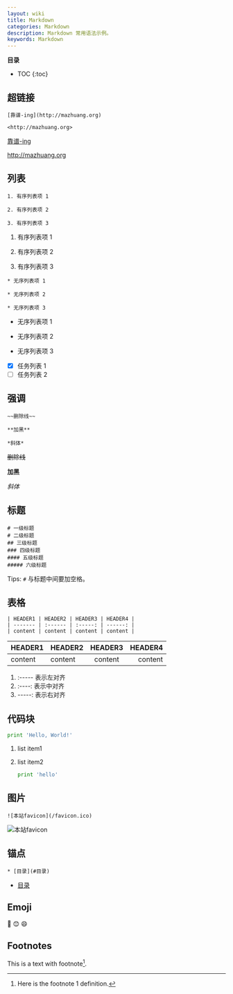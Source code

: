 ```yaml
---
layout: wiki
title: Markdown
categories: Markdown
description: Markdown 常用语法示例。
keywords: Markdown
---
```


**目录**

* TOC
{:toc}

## 超链接

```
[靠谱-ing](http://mazhuang.org)

<http://mazhuang.org>
```

[靠谱-ing](http://mazhuang.org)  

<http://mazhuang.org>

## 列表

```
1. 有序列表项 1

2. 有序列表项 2

3. 有序列表项 3
```

1. 有序列表项 1

2. 有序列表项 2

3. 有序列表项 3

```
* 无序列表项 1

* 无序列表项 2

* 无序列表项 3
```

* 无序列表项 1

* 无序列表项 2

* 无序列表项 3

- [x] 任务列表 1
- [ ] 任务列表 2

## 强调

```
~~删除线~~

**加黑**

*斜体*
```

~~删除线~~

**加黑**

*斜体*

## 标题

```
# 一级标题
# 二级标题
## 三级标题
### 四级标题
#### 五级标题
##### 六级标题
```

Tips: `#` 与标题中间要加空格。

## 表格

```
| HEADER1 | HEADER2 | HEADER3 | HEADER4 |
| ------- | :------ | :-----: | ------: |
| content | content | content | content |
```

| HEADER1 | HEADER2 | HEADER3 | HEADER4 |
| ------- | :------ | :-----: | ------: |
| content | content | content | content |

1. :----- 表示左对齐
2. :----: 表示中对齐
3. -----: 表示右对齐

## 代码块

```python
print 'Hello, World!'
```

1. list item1

2. list item2

   ```python
   print 'hello'
   ```

## 图片

```
![本站favicon](/favicon.ico)
```

![本站favicon](/favicon.ico)

## 锚点

```
* [目录](#目录)
```

* [目录](#目录)

## Emoji

:camel:
:blush:
:smile:

## Footnotes

This is a text with footnote[^1].

[^1]: Here is the footnote 1 definition.
